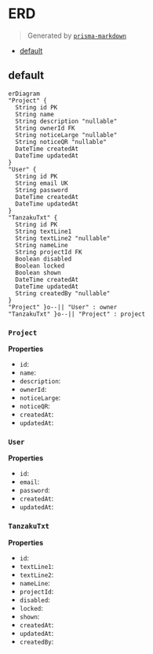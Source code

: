 # ERD
> Generated by [`prisma-markdown`](https://github.com/samchon/prisma-markdown)

- [default](#default)

## default
```mermaid
erDiagram
"Project" {
  String id PK
  String name
  String description "nullable"
  String ownerId FK
  String noticeLarge "nullable"
  String noticeQR "nullable"
  DateTime createdAt
  DateTime updatedAt
}
"User" {
  String id PK
  String email UK
  String password
  DateTime createdAt
  DateTime updatedAt
}
"TanzakuTxt" {
  String id PK
  String textLine1
  String textLine2 "nullable"
  String nameLine
  String projectId FK
  Boolean disabled
  Boolean locked
  Boolean shown
  DateTime createdAt
  DateTime updatedAt
  String createdBy "nullable"
}
"Project" }o--|| "User" : owner
"TanzakuTxt" }o--|| "Project" : project
```

### `Project`

**Properties**
  - `id`: 
  - `name`: 
  - `description`: 
  - `ownerId`: 
  - `noticeLarge`: 
  - `noticeQR`: 
  - `createdAt`: 
  - `updatedAt`: 

### `User`

**Properties**
  - `id`: 
  - `email`: 
  - `password`: 
  - `createdAt`: 
  - `updatedAt`: 

### `TanzakuTxt`

**Properties**
  - `id`: 
  - `textLine1`: 
  - `textLine2`: 
  - `nameLine`: 
  - `projectId`: 
  - `disabled`: 
  - `locked`: 
  - `shown`: 
  - `createdAt`: 
  - `updatedAt`: 
  - `createdBy`: 